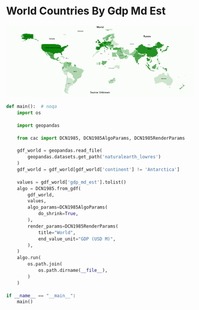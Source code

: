 # World Countries By Gdp Md Est

<p  align="center">
    <img src="https://raw.githubusercontent.com/nuuuwan/continuous_area_cartograms/main/examples/world_countries_by_gdp_md_est/animated.gif" alt="alt" />
</p>

```python
def main():  # noqa
    import os

    import geopandas

    from cac import DCN1985, DCN1985AlgoParams, DCN1985RenderParams

    gdf_world = geopandas.read_file(
        geopandas.datasets.get_path('naturalearth_lowres')
    )
    gdf_world = gdf_world[gdf_world['continent'] != 'Antarctica']

    values = gdf_world['gdp_md_est'].tolist()
    algo = DCN1985.from_gdf(
        gdf_world,
        values,
        algo_params=DCN1985AlgoParams(
            do_shrink=True,
        ),
        render_params=DCN1985RenderParams(
            title="World",
            end_value_unit="GDP (USD M)",
        ),
    )
    algo.run(
        os.path.join(
            os.path.dirname(__file__),
        )
    )

if __name__ == "__main__":
    main()

```
